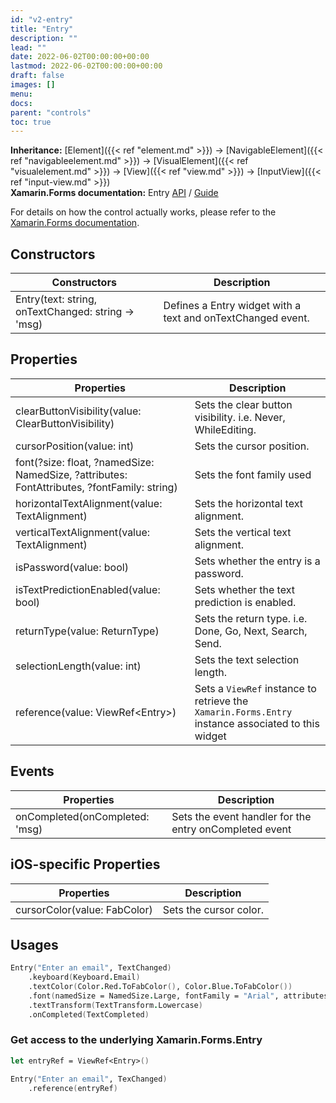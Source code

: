 ```yaml
---
id: "v2-entry"
title: "Entry"
description: ""
lead: ""
date: 2022-06-02T00:00:00+00:00
lastmod: 2022-06-02T00:00:00+00:00
draft: false
images: []
menu:
docs:
parent: "controls"
toc: true
---
```


**Inheritance:** [Element]({{< ref "element.md" >}}) -> [NavigableElement]({{< ref "navigableelement.md" >}}) -> [VisualElement]({{< ref "visualelement.md" >}}) -> [View]({{< ref "view.md" >}}) -> [InputView]({{< ref "input-view.md" >}})  
**Xamarin.Forms documentation:** Entry [API](https://docs.microsoft.com/en-us/dotnet/api/xamarin.forms.entry) / [Guide](https://docs.microsoft.com/en-us/xamarin/xamarin-forms/user-interface/text/entry)

For details on how the control actually works, please refer to the [Xamarin.Forms documentation](https://docs.microsoft.com/en-us/xamarin/xamarin-forms/user-interface/text/entry).

## Constructors

| Constructors | Description |
|--|--|
| Entry(text: string, onTextChanged: string -> 'msg) | Defines a Entry widget with a text and onTextChanged event. |

## Properties

| Properties | Description |
|--|--|
| clearButtonVisibility(value: ClearButtonVisibility) | Sets the clear button visibility. i.e. Never, WhileEditing. |
| cursorPosition(value: int) | Sets the cursor position. |
| font(?size: float, ?namedSize: NamedSize, ?attributes: FontAttributes, ?fontFamily: string) | Sets the font family used |
| horizontalTextAlignment(value: TextAlignment) | Sets the horizontal text alignment. |
| verticalTextAlignment(value: TextAlignment) | Sets the vertical text alignment. |
| isPassword(value: bool) | Sets whether the entry is a password. |
| isTextPredictionEnabled(value: bool) | Sets whether the text prediction is enabled. |
| returnType(value: ReturnType) | Sets the return type. i.e. Done, Go, Next, Search, Send.  |
| selectionLength(value: int) | Sets the text selection length. |
| reference(value: ViewRef&lt;Entry&gt;) | Sets a `ViewRef` instance to retrieve the `Xamarin.Forms.Entry` instance associated to this widget |

## Events

| Properties | Description |
|--|--|
| onCompleted(onCompleted: 'msg) | Sets the event handler for the entry onCompleted event |

## iOS-specific Properties

| Properties | Description |
|--|--|
| cursorColor(value: FabColor) | Sets the cursor color. |

## Usages

```fs
Entry("Enter an email", TextChanged)
    .keyboard(Keyboard.Email)
    .textColor(Color.Red.ToFabColor(), Color.Blue.ToFabColor())
    .font(namedSize = NamedSize.Large, fontFamily = "Arial", attributes = FontAttributes.Bold)
    .textTransform(TextTransform.Lowercase)
    .onCompleted(TextCompleted)
```

### Get access to the underlying Xamarin.Forms.Entry

```fs
let entryRef = ViewRef<Entry>()

Entry("Enter an email", TexChanged)
    .reference(entryRef)
```

